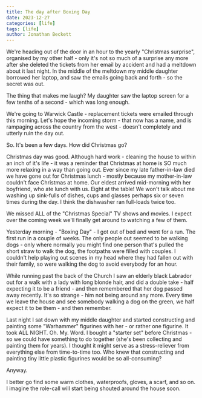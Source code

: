```yaml
---
title: The day after Boxing Day
date: 2023-12-27
categories: [life]
tags: [life]
author: Jonathan Beckett
---
```


We're heading out of the door in an hour to the yearly "Christmas surprise", organised by my other half - only it's not so much of a surprise any more after she deleted the tickets from her email by accident and had a meltdown about it last night. In the middle of the meltdown my middle daughter borrowed her laptop, and saw the emails going back and forth - so the secret was out.

The thing that makes me laugh? My daughter saw the laptop screen for a few tenths of a second - which was long enough.

We're going to Warwick Castle - replacement tickets were emailed through this morning. Let's hope the incoming storm - that now has a name, and is rampaging across the country from the west - doesn't completely and utterly ruin the day out.

So. It's been a few days. How did Christmas go?

Christmas day was good. Although hard work - cleaning the house to within an inch of it's life - it was a reminder that Christmas at home is SO much more relaxing in a way than going out. Ever since my late father-in-law died we have gone out for Christmas lunch - mostly because my mother-in-law couldn't face Christmas at home. Our eldest arrived mid-morning with her boyfriend, who ate lunch with us. Eight at the table! We won't talk about me washing up sink-fulls of dishes, cups and glasses perhaps six or seven times during the day. I think the dishwasher ran full-loads twice too.

We missed ALL of the "Christmas Special" TV shows and movies. I expect over the coming week we'll finally get around to watching a few of them.

Yesterday morning - "Boxing Day" - I got out of bed and went for a run. The first run in a couple of weeks. The only people out seemed to be walking dogs - only where normally you might find one person that's pulled the short straw to walk the dog, the footpaths were filled with couples. I couldn't help playing out scenes in my head where they had fallen out with their family, so were walking the dog to avoid everybody for an hour.

While running past the back of the Church I saw an elderly black Labrador out for a walk with a lady with long blonde hair, and did a double take - half expecting it to be a friend - and then remembered that her dog passed away recently. It's so strange - him not being around any more. Every time we leave the house and see somebody walking a dog on the green, we half expect it to be them - and then remember.

Last night I sat down with my middle daughter and started constructing and painting some "Warhammer" figurines with her - or rather one figurine. It took ALL NIGHT. Oh. My. Word. I bought a "starter set" before Christmas - so we could have something to do together (she's been collecting and painting them for years). I thought it might serve as a stress-reliever from everything else from time-to-time too. Who knew that constructing and painting tiny little plastic figurines would be so all-consuming?

Anyway.

I better go find some warm clothes, waterproofs, gloves, a scarf, and so on. I imagine the role-call will start being shouted around the house soon.

